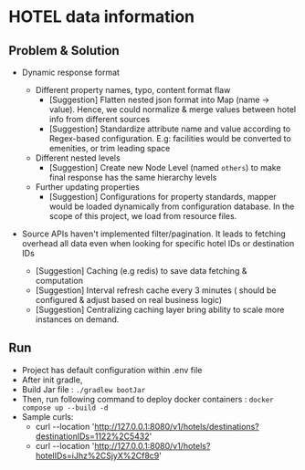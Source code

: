 # HOTEL data information

## Problem & Solution ##
* Dynamic response format
    * Different property names, typo, content format flaw
      - [Suggestion] Flatten nested json format into Map (name -> value). Hence, we could normalize & merge values between hotel info from different sources
      - [Suggestion] Standardize attribute name and value according to Regex-based configuration. E.g: facilities would be converted to emenities, or trim leading space  
    * Different nested levels
      - [Suggestion] Create new Node Level (named `others`) to make final response has the same hierarchy levels
    * Further updating properties 
      - [Suggestion] Configurations for property standards, mapper would be loaded dynamically from configuration database. In the scope of this project, we load from resource files. 

* Source APIs haven't implemented filter/pagination. It leads to fetching overhead all data even when looking for specific hotel IDs or destination IDs
  - [Suggestion] Caching (e.g redis) to save data fetching & computation 
  - [Suggestion] Interval refresh cache every 3 minutes ( should be configured & adjust based on real business logic)
  - [Suggestion] Centralizing caching layer bring ability to scale more instances on demand.

## Run ##

* Project has default configuration within .env file
* After init gradle,
* Build Jar file :  `./gradlew bootJar`
* Then, run following command to deploy docker containers :
  `docker compose up --build -d`
* Sample curls:
  * curl --location 'http://127.0.0.1:8080/v1/hotels/destinations?destinationIDs=1122%2C5432'
  * curl --location 'http://127.0.0.1:8080/v1/hotels?hotelIDs=iJhz%2CSjyX%2Cf8c9'
  
  
